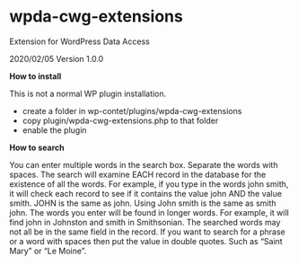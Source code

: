 # wpda-cwg-extensions
Extension for WordPress Data Access 

2020/02/05 Version 1.0.0

__How to install__

This is not a normal WP plugin installation.

* create a folder in wp-contet/plugins/wpda-cwg-extensions
* copy plugin/wpda-cwg-extensions.php to that folder
* enable the plugin

__How to search__

You can enter multiple words in the search box. Separate the words with spaces. The search will examine EACH record in the database for the existence of all the words. For example, if you type in the words john smith, it will check each record to see if it contains the value john AND the value smith. JOHN is the same as john. Using John smith is the same as smith john. The words you enter will be found in longer words. For example, it will find john in Johnston and smith in Smithsonian. The searched words may not all be in the same field in the record. If you want to search for a phrase or a word with spaces then put the value in double quotes. Such as “Saint Mary” or “Le Moine”.
